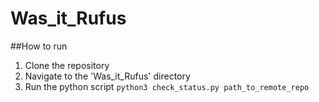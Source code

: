 # Was_it_Rufus
##How to run

1. Clone the repository
2. Navigate to the 'Was_it_Rufus' directory
3. Run the python script
`
python3 check_status.py path_to_remote_repo
`
